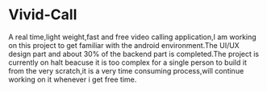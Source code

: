 # Vivid-Call
A real time,light weight,fast and free video calling application,I am working on this project to get familiar with the android environment.The UI/UX design part and about 30% of the backend part is completed.The project is currently on halt beacuse it is too complex for a single person to build it from the very scratch,it is a very time consuming process,will continue working on it whenever i get free time.
